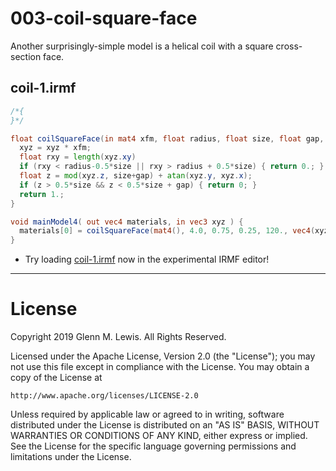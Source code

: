 # 003-coil-square-face

Another surprisingly-simple model is a helical coil with a square cross-section
face.

## coil-1.irmf

```glsl
/*{
}*/

float coilSquareFace(in mat4 xfm, float radius, float size, float gap, float nTurns, in vec4 xyz) {
  xyz = xyz * xfm;
  float rxy = length(xyz.xy)
  if (rxy < radius-0.5*size || rxy > radius + 0.5*size) { return 0.; }
  float z = mod(xyz.z, size+gap) + atan(xyz.y, xyz.x);
  if (z > 0.5*size && z < 0.5*size + gap) { return 0; }
  return 1.;
}

void mainModel4( out vec4 materials, in vec3 xyz ) {
  materials[0] = coilSquareFace(mat4(), 4.0, 0.75, 0.25, 120., vec4(xyz,1.));
}
```

* Try loading [coil-1.irmf](https://gmlewis.github.io/irmf-editor/?s=github.com/gmlewis/irmf/blob/master/examples/003-coil-square-face/coil-1.irmf) now in the experimental IRMF editor!

----------------------------------------------------------------------

# License

Copyright 2019 Glenn M. Lewis. All Rights Reserved.

Licensed under the Apache License, Version 2.0 (the "License");
you may not use this file except in compliance with the License.
You may obtain a copy of the License at

    http://www.apache.org/licenses/LICENSE-2.0

Unless required by applicable law or agreed to in writing, software
distributed under the License is distributed on an "AS IS" BASIS,
WITHOUT WARRANTIES OR CONDITIONS OF ANY KIND, either express or implied.
See the License for the specific language governing permissions and
limitations under the License.

